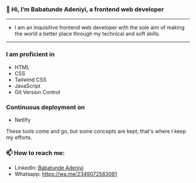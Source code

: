 ### 👋 Hi, I’m Babatunde Adeniyi, a frontend web developer 
---
- I am an inquisitive frontend web developer with the sole aim of making the world a better place through my technical and soft skills.
---

### I am proficient in

- HTML
- CSS
- Tailwind CSS
- JavaScript
- Git Version Control

### Continuous deployment on

- Netlify

These tools come and go, but some concepts are kept, that's where I keep my efforts.

### 📫 How to reach me:
- LinkedIn: [Babatunde Adeniyi](https://www.linkedin.com/in/babatundeadeniyi/)
- Whatsapp: <https://wa.me/2349072583081>

